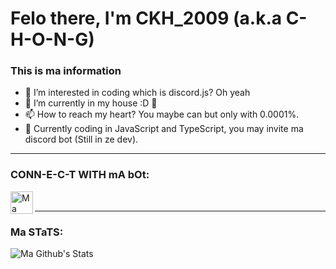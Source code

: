 # Felo there, I'm CKH_2009 (a.k.a C-H-O-N-G)

### This is ma information
- 👀 I’m interested in coding which is discord.js? Oh yeah
- 🌱 I’m currently in my house :D 🤣
- 📫 How to reach my heart? You maybe can but only with 0.0001%.
- 🎲 Currently coding in JavaScript and TypeScript, you may invite ma discord bot (Still in ze dev).
________________________________________________________________________________________________________________________________________________________________________________

### CONN-E-C-T WITH mA bOt:
[<img align="left" alt="Ma Discord Bot" width="36px" src="https://i.ibb.co/9N6xDzK/pngwing-com.png" />][Discord Bot]
<br />
________________________________________________________________________________________________________________________________________________________________________________

### Ma STaTS:
![Ma Github's Stats](https://github-readme-stats.vercel.app/api?username=C-H-O-N-G&show_icons=true&theme=radical)

<br />
<br />

[Discord Bot]: https://discord.com/oauth2/authorize?client_id=929979298260070481&scope=applications.commands%20bot&permissions=1099511627775

<!---
C-H-O-N-G/C-H-O-N-G is a not ✨ special ✨ repository because I haven't posted any thing XD. 
Be prepared and look for my repository when I post a repository in Github!
--->
